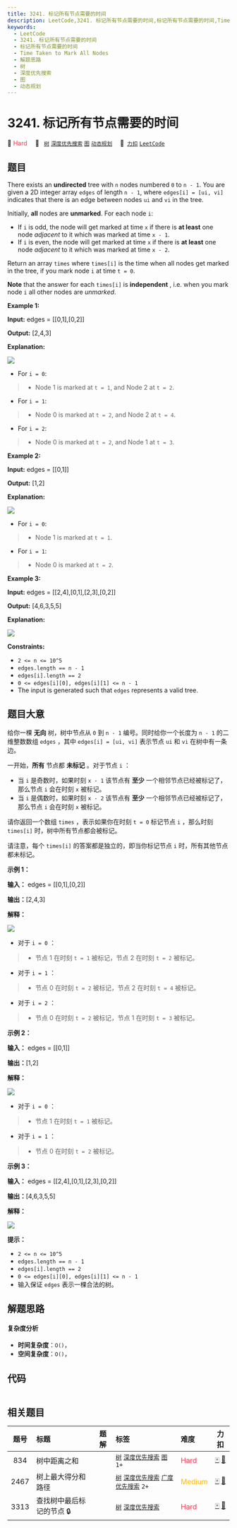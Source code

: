 ```yaml
---
title: 3241. 标记所有节点需要的时间
description: LeetCode,3241. 标记所有节点需要的时间,标记所有节点需要的时间,Time Taken to Mark All Nodes,解题思路,树,深度优先搜索,图,动态规划
keywords:
  - LeetCode
  - 3241. 标记所有节点需要的时间
  - 标记所有节点需要的时间
  - Time Taken to Mark All Nodes
  - 解题思路
  - 树
  - 深度优先搜索
  - 图
  - 动态规划
---
```


# 3241. 标记所有节点需要的时间

🔴 <font color=#ff334b>Hard</font>&emsp; 🔖&ensp; [`树`](/tag/tree.md) [`深度优先搜索`](/tag/depth-first-search.md) [`图`](/tag/graph.md) [`动态规划`](/tag/dynamic-programming.md)&emsp; 🔗&ensp;[`力扣`](https://leetcode.cn/problems/time-taken-to-mark-all-nodes) [`LeetCode`](https://leetcode.com/problems/time-taken-to-mark-all-nodes)

## 题目

There exists an **undirected** tree with `n` nodes numbered `0` to `n - 1`.
You are given a 2D integer array `edges` of length `n - 1`, where `edges[i] =
[ui, vi]` indicates that there is an edge between nodes `ui` and `vi` in the
tree.

Initially, **all** nodes are **unmarked**. For each node `i`:

  * If `i` is odd, the node will get marked at time `x` if there is **at least** one node _adjacent_ to it which was marked at time `x - 1`.
  * If `i` is even, the node will get marked at time `x` if there is **at least** one node _adjacent_ to it which was marked at time `x - 2`.

Return an array `times` where `times[i]` is the time when all nodes get marked
in the tree, if you mark node `i` at time `t = 0`.

**Note** that the answer for each `times[i]` is **independent** , i.e. when
you mark node `i` all other nodes are _unmarked_.



**Example 1:**

**Input:** edges = [[0,1],[0,2]]

**Output:** [2,4,3]

**Explanation:**

![](https://assets.leetcode.com/uploads/2024/06/01/screenshot-2024-06-02-122236.png)

  * For `i = 0`: 
> 
> * Node 1 is marked at `t = 1`, and Node 2 at `t = 2`.
  * For `i = 1`: 
> 
> * Node 0 is marked at `t = 2`, and Node 2 at `t = 4`.
  * For `i = 2`: 
> 
> * Node 0 is marked at `t = 2`, and Node 1 at `t = 3`.

**Example 2:**

**Input:** edges = [[0,1]]

**Output:** [1,2]

**Explanation:**

![](https://assets.leetcode.com/uploads/2024/06/01/screenshot-2024-06-02-122249.png)

  * For `i = 0`: 
> 
> * Node 1 is marked at `t = 1`.
  * For `i = 1`: 
> 
> * Node 0 is marked at `t = 2`.

**Example 3:**

**Input:** edges = [[2,4],[0,1],[2,3],[0,2]]

**Output:** [4,6,3,5,5]

**Explanation:**

![](https://assets.leetcode.com/uploads/2024/06/03/screenshot-2024-06-03-210550.png)



**Constraints:**

  * `2 <= n <= 10^5`
  * `edges.length == n - 1`
  * `edges[i].length == 2`
  * `0 <= edges[i][0], edges[i][1] <= n - 1`
  * The input is generated such that `edges` represents a valid tree.


## 题目大意

给你一棵 **无向**  树，树中节点从 `0` 到 `n - 1` 编号。同时给你一个长度为 `n - 1` 的二维整数数组 `edges` ，其中
`edges[i] = [ui, vi]` 表示节点 `ui` 和 `vi` 在树中有一条边。

一开始，**所有**  节点都 **未标记**  。对于节点 `i` ：

  * 当 `i` 是奇数时，如果时刻 `x - 1` 该节点有 **至少**  一个相邻节点已经被标记了，那么节点 `i` 会在时刻 `x` 被标记。
  * 当 `i` 是偶数时，如果时刻 `x - 2` 该节点有 **至少**  一个相邻节点已经被标记了，那么节点 `i` 会在时刻 `x` 被标记。

请你返回一个数组 `times` ，表示如果你在时刻 `t = 0` 标记节点 `i` ，那么时刻 `times[i]` 时，树中所有节点都会被标记。

请注意，每个 `times[i]` 的答案都是独立的，即当你标记节点 `i` 时，所有其他节点都未标记。



**示例 1：**

**输入：** edges = [[0,1],[0,2]]

**输出：**[2,4,3]

**解释：**

![](https://assets.leetcode.com/uploads/2024/06/01/screenshot-2024-06-02-122236.png)

  * 对于 `i = 0` ： 
> 
> * 节点 1 在时刻 `t = 1` 被标记，节点 2 在时刻 `t = 2` 被标记。
  * 对于 `i = 1` ： 
> 
> * 节点 0 在时刻 `t = 2` 被标记，节点 2 在时刻 `t = 4` 被标记。
  * 对于 `i = 2` ： 
> 
> * 节点 0 在时刻 `t = 2` 被标记，节点 1 在时刻 `t = 3` 被标记。

**示例 2：**

**输入：** edges = [[0,1]]

**输出：**[1,2]

**解释：**

![](https://assets.leetcode.com/uploads/2024/06/01/screenshot-2024-06-02-122249.png)

  * 对于 `i = 0` ： 
> 
> * 节点 1 在时刻 `t = 1` 被标记。
  * 对于 `i = 1` ： 
> 
> * 节点 0 在时刻 `t = 2` 被标记。

**示例 3：**

**输入：** edges = [[2,4],[0,1],[2,3],[0,2]]

**输出：**[4,6,3,5,5]

**解释：**

![](https://assets.leetcode.com/uploads/2024/06/03/screenshot-2024-06-03-210550.png)



**提示：**

  * `2 <= n <= 10^5`
  * `edges.length == n - 1`
  * `edges[i].length == 2`
  * `0 <= edges[i][0], edges[i][1] <= n - 1`
  * 输入保证 `edges` 表示一棵合法的树。


## 解题思路

#### 复杂度分析

- **时间复杂度**：`O()`，
- **空间复杂度**：`O()`，

## 代码

```javascript

```

## 相关题目

<!-- prettier-ignore -->
| 题号 | 标题 | 题解 | 标签 | 难度 | 力扣 |
| :------: | :------ | :------: | :------ | :------ | :------: |
| 834 | 树中距离之和 |  |  [`树`](/tag/tree.md) [`深度优先搜索`](/tag/depth-first-search.md) [`图`](/tag/graph.md) `1+` | <font color=#ff334b>Hard</font> | [🀄️](https://leetcode.cn/problems/sum-of-distances-in-tree) [🔗](https://leetcode.com/problems/sum-of-distances-in-tree) |
| 2467 | 树上最大得分和路径 |  |  [`树`](/tag/tree.md) [`深度优先搜索`](/tag/depth-first-search.md) [`广度优先搜索`](/tag/breadth-first-search.md) `2+` | <font color=#ffb800>Medium</font> | [🀄️](https://leetcode.cn/problems/most-profitable-path-in-a-tree) [🔗](https://leetcode.com/problems/most-profitable-path-in-a-tree) |
| 3313 | 查找树中最后标记的节点 🔒 |  |  [`树`](/tag/tree.md) [`深度优先搜索`](/tag/depth-first-search.md) | <font color=#ff334b>Hard</font> | [🀄️](https://leetcode.cn/problems/find-the-last-marked-nodes-in-tree) [🔗](https://leetcode.com/problems/find-the-last-marked-nodes-in-tree) |